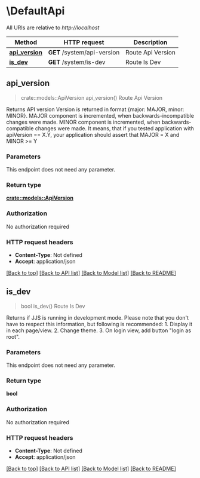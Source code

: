 # \DefaultApi

All URIs are relative to *http://localhost*

Method | HTTP request | Description
------------- | ------------- | -------------
[**api_version**](DefaultApi.md#api_version) | **GET** /system/api-version | Route Api Version
[**is_dev**](DefaultApi.md#is_dev) | **GET** /system/is-dev | Route Is Dev



## api_version

> crate::models::ApiVersion api_version()
Route Api Version

Returns API version  Version is returned in format {major: MAJOR, minor: MINOR}. MAJOR component is incremented, when backwards-incompatible changes were made. MINOR component is incremented, when backwards-compatible changes were made.  It means, that if you tested application with apiVersion == X.Y, your application should assert that MAJOR = X and MINOR >= Y

### Parameters

This endpoint does not need any parameter.

### Return type

[**crate::models::ApiVersion**](ApiVersion.md)

### Authorization

No authorization required

### HTTP request headers

- **Content-Type**: Not defined
- **Accept**: application/json

[[Back to top]](#) [[Back to API list]](../README.md#documentation-for-api-endpoints) [[Back to Model list]](../README.md#documentation-for-models) [[Back to README]](../README.md)


## is_dev

> bool is_dev()
Route Is Dev

Returns if JJS is running in development mode.  Please note that you don't have to respect this information, but following is recommended: 1. Display it in each page/view. 2. Change theme. 3. On login view, add button \"login as root\".

### Parameters

This endpoint does not need any parameter.

### Return type

**bool**

### Authorization

No authorization required

### HTTP request headers

- **Content-Type**: Not defined
- **Accept**: application/json

[[Back to top]](#) [[Back to API list]](../README.md#documentation-for-api-endpoints) [[Back to Model list]](../README.md#documentation-for-models) [[Back to README]](../README.md)

